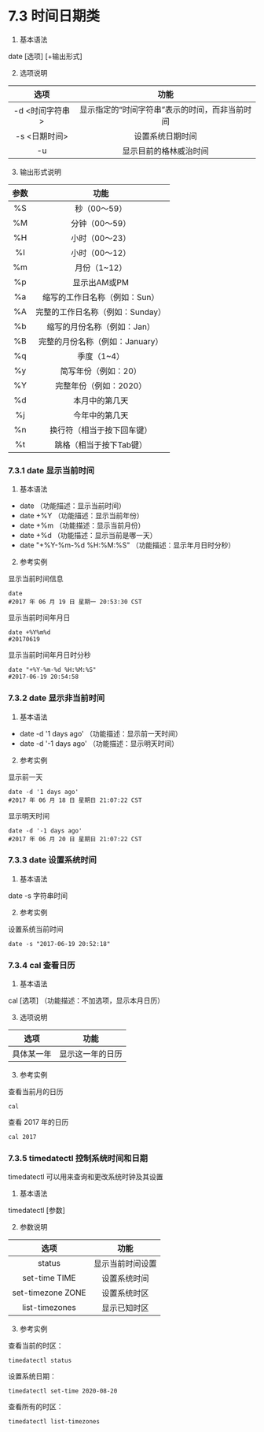 # 7.3 时间日期类

1. 基本语法

date [选项] [+输出形式]

2. 选项说明

|     选项     |            功能            |
|:----------:|:------------------------:|
| -d <时间字符串> | 显示指定的“时间字符串”表示的时间，而非当前时间 |
| -s <日期时间>  |         设置系统日期时间         |
|     -u     |       显示目前的格林威治时间        |

3. 输出形式说明

| 参数  |         功能          |
|:---:|:-------------------:|
| %S  |      秒（00～59）       |
| %M  |      分钟（00～59）      |
| %H  |      小时（00～23）      |
| %I  |      小时（00～12）      |
| %m  |      月份（1~12）       |
| %p  |      显示出AM或PM       |
| %a  |  缩写的工作日名称（例如：Sun）   |
| %A  | 完整的工作日名称（例如：Sunday） |
| %b  |   缩写的月份名称（例如：Jan）   |
| %B  | 完整的月份名称（例如：January） |
| %q  |       季度（1~4）       |
| %y  |     简写年份（例如：20）     |
| %Y  |    完整年份（例如：2020）    |
| %d  |       本月中的第几天       |
| %j  |       今年中的第几天       |
| %n  |    换行符（相当于按下回车键）    |
| %t  |    跳格（相当于按下Tab键）    |

### 7.3.1 date 显示当前时间

1. 基本语法

* date （功能描述：显示当前时间）
* date +%Y （功能描述：显示当前年份）
* date +%m （功能描述：显示当前月份）
* date +%d （功能描述：显示当前是哪一天）
* date "+%Y-%m-%d %H:%M:%S" （功能描述：显示年月日时分秒）

2. 参考实例

显示当前时间信息

```shell
date
#2017 年 06 月 19 日 星期一 20:53:30 CST
```

显示当前时间年月日

```shell
date +%Y%m%d
#20170619
```

显示当前时间年月日时分秒

```shell
date "+%Y-%m-%d %H:%M:%S"
#2017-06-19 20:54:58
```

### 7.3.2 date 显示非当前时间

1. 基本语法

* date -d '1 days ago' （功能描述：显示前一天时间）
* date -d '-1 days ago' （功能描述：显示明天时间）

2. 参考实例

显示前一天

```shell
date -d '1 days ago'
#2017 年 06 月 18 日 星期日 21:07:22 CST
```

显示明天时间

```shell
date -d '-1 days ago'
#2017 年 06 月 20 日 星期日 21:07:22 CST
```

### 7.3.3 date 设置系统时间

1. 基本语法

date -s 字符串时间

2. 参考实例

设置系统当前时间

```shell
date -s "2017-06-19 20:52:18"
```

### 7.3.4 cal 查看日历

1. 基本语法

cal [选项] （功能描述：不加选项，显示本月日历）
 
3. 选项说明

|  选项   |    功能    |
|:-----:|:--------:|
| 具体某一年 | 显示这一年的日历 |

3. 参考实例

查看当前月的日历

```shell
cal
```

查看 2017 年的日历

```shell
cal 2017
```

### 7.3.5 timedatectl 控制系统时间和日期

timedatectl 可以用来查询和更改系统时钟及其设置

1. 基本语法

timedatectl [参数]

2. 参数说明

|        选项         |    功能    |
|:-----------------:|:--------:|
|      status       | 显示当前时间设置 |
|   set-time TIME   |  设置系统时间  |
| set-timezone ZONE |  设置系统时区  |
|  list-timezones   |  显示已知时区  |

3. 参考实例

查看当前的时区：

```shell
timedatectl status
```

设置系统日期：

```shell
timedatectl set-time 2020-08-20
```

查看所有的时区：

```shell
timedatectl list-timezones
```